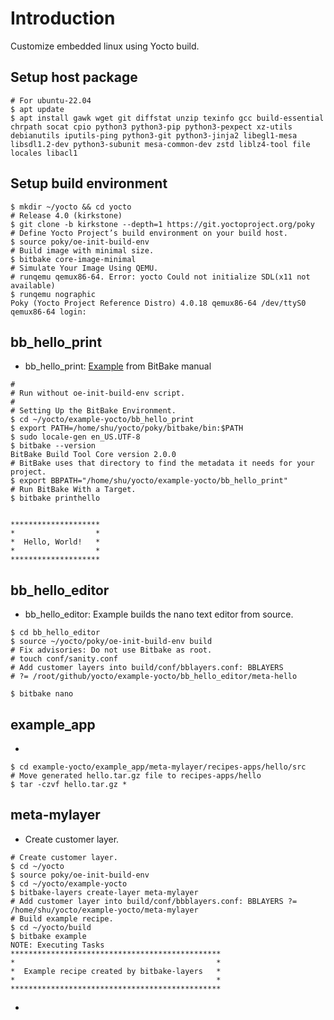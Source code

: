 # Introduction
Customize embedded linux using Yocto build.


## Setup host package
```shell
# For ubuntu-22.04
$ apt update
$ apt install gawk wget git diffstat unzip texinfo gcc build-essential chrpath socat cpio python3 python3-pip python3-pexpect xz-utils debianutils iputils-ping python3-git python3-jinja2 libegl1-mesa libsdl1.2-dev python3-subunit mesa-common-dev zstd liblz4-tool file locales libacl1
```

## Setup build environment
```shell
$ mkdir ~/yocto && cd yocto
# Release 4.0 (kirkstone)
$ git clone -b kirkstone --depth=1 https://git.yoctoproject.org/poky
# Define Yocto Project’s build environment on your build host.
$ source poky/oe-init-build-env
# Build image with minimal size.
$ bitbake core-image-minimal
# Simulate Your Image Using QEMU.
# runqemu qemux86-64. Error: yocto Could not initialize SDL(x11 not available)
$ runqemu nographic
Poky (Yocto Project Reference Distro) 4.0.18 qemux86-64 /dev/ttyS0
qemux86-64 login:

```

## bb_hello_print
- bb_hello_print: [Example](https://docs.yoctoproject.org/bitbake/2.6/bitbake-user-manual/bitbake-user-manual-hello.html) from BitBake manual
```shell
#
# Run without oe-init-build-env script.
#
# Setting Up the BitBake Environment.
$ cd ~/yocto/example-yocto/bb_hello_print
$ export PATH=/home/shu/yocto/poky/bitbake/bin:$PATH
$ sudo locale-gen en_US.UTF-8
$ bitbake --version
BitBake Build Tool Core version 2.0.0
# BitBake uses that directory to find the metadata it needs for your project.
$ export BBPATH="/home/shu/yocto/example-yocto/bb_hello_print"
# Run BitBake With a Target.
$ bitbake printhello


********************
*                  *
*  Hello, World!   *
*                  *
********************
```

## bb_hello_editor
- bb_hello_editor: Example builds the nano text editor from source.
```shell
$ cd bb_hello_editor
$ source ~/yocto/poky/oe-init-build-env build
# Fix advisories: Do not use Bitbake as root.
# touch conf/sanity.conf
# Add customer layers into build/conf/bblayers.conf: BBLAYERS
# ?= /root/github/yocto/example-yocto/bb_hello_editor/meta-hello 

$ bitbake nano

```

## example_app
-  
```shell
$ cd example-yocto/example_app/meta-mylayer/recipes-apps/hello/src
# Move generated hello.tar.gz file to recipes-apps/hello
$ tar -czvf hello.tar.gz *
```

## meta-mylayer
- Create customer layer.
```shell
# Create customer layer.
$ cd ~/yocto
$ source poky/oe-init-build-env
$ cd ~/yocto/example-yocto
$ bitbake-layers create-layer meta-mylayer
# Add customer layer into build/conf/bbblayers.conf: BBLAYERS ?= /home/shu/yocto/example-yocto/meta-mylayer
# Build example recipe.
$ cd ~/yocto/build
$ bitbake example
NOTE: Executing Tasks
***********************************************
*                                             *
*  Example recipe created by bitbake-layers   *
*                                             *
***********************************************
```
- 